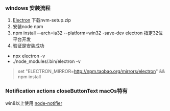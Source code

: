 ### windows 安装流程
1. [Electron](https://github.com/coreybutler/nvm-windows/releases) 下载nvm-setup.zip
2. 安装node npm
3. npm install --arch=ia32 --platform=win32 -save-dev  electron  指定32位平台开发
4. 验证是安装成功
  - npx electron -v 
  - ./node_modules/.bin/electron -v


>  set "ELECTRON_MIRROR=http://npm.taobao.org/mirrors/electron" && npm install


### Notification actions closeButtonText macOs特有

win8以上使用 [node-notifier](https://github.com/mikaelbr/node-notifier)





